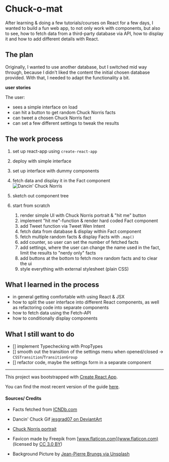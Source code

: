 # Chuck-o-mat

After learning & doing a few tutorials/courses on React for a few days, I wanted to build a fun web app, to not only work with components, but also to see, how to fetch data from a third-party database via API, how to display it and how to add different details with React.

## The plan

Originally, I wanted to use another database, but I switched mid way through, because I didn't liked the content the initial chosen database provided. With that, I needed to adapt the functionality a bit.

**user stories**

The user:  
* sees a simple interface on load  
* can hit a button to get random Chuck Norris facts  
* can tweet a chosen Chuck Norris fact  
* can set a few different settings to tweak the results  

## The work process

1. set up react-app using `create-react-app`  
2. deploy with simple interface  

3. set up interface with dummy components  
4. fetch data and display it in the Fact component  
![Dancin' Chuck Norris](https://media.giphy.com/media/9oIZogsRnw81FtHq4x/giphy.gif)  
5. sketch out component tree  
6. start from scratch  
    1. render simple UI with Chuck Norris portrait & "hit me" button  
    2. implement "hit me"-function & render hard coded Fact component  
    3. add Tweet function via Tweet Wen Intent  
    4. fetch data from database & display within Fact component  
    5. fetch multiple random facts & display Facts with `.map()`  
    6. add counter, so user can set the number of fetched facts  
    7. add settings, where the user can change the name used in the fact, limit the results to "nerdy only" facts  
    8. add buttons at the bottom to fetch more random facts and to clear the ui  
    9. style everything with external stylesheet (plain CSS)

## What I learned in the process

* in general getting comfortable with using React & JSX  
* how to split the user interface into different React components, as well as refactoring code into separate components  
* how to fetch data using the Fetch-API  
* how to conditionally display components  

## What I still want to do

- [] implement Typechecking with PropTypes  
- [] smooth out the transition of the settings menu when opened/closed → `CSSTransition`/`TransitionGroup`  
- [] refactor code, maybe the settings form in a separate component

-----------

This project was bootstrapped with [Create React App](https://github.com/facebookincubator/create-react-app).

You can find the most recent version of the guide [here](https://github.com/facebookincubator/create-react-app/blob/master/packages/react-scripts/template/README.md).

#### Sources/ Credits

* Facts fetched from [ICNDb.com](http://www.icndb.com/api/)

* Dancin' Chuck Gif [jesgrad07 on DeviantArt](https://jesgrad07.deviantart.com/art/Chuck-Norris-Dancin-186138685)  
* [Chuck Norris portrait](https://static.wixstatic.com/media/2cd43b_6a369bda0d874ace8e00e08838ce16a0~mv2.png)  
* Favicon made by Freepik from [www.flaticon.com](www.flaticon.com) (licensed by [CC 3.0 BY](http://creativecommons.org/licenses/by/3.0/))  
* Background Picture by [Jean-Pierre Brungs via Unsplash](https://unsplash.com/@johnnyabroad)

